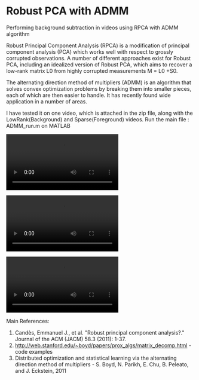 # Robust PCA with ADMM
 Performing background subtraction in videos using RPCA with ADMM algorithm
 
Robust Principal Component Analysis (RPCA) is a modification of principal component analysis (PCA) which works well with respect to grossly corrupted observations. A number of different approaches exist for Robust PCA, including an idealized version of Robust PCA, which aims to recover a low-rank matrix L0 from highly corrupted measurements M = L0 +S0.

The alternating direction method of multipliers (ADMM) is an algorithm that solves convex optimization problems by breaking them into smaller pieces, each of which are then easier to handle. It has recently found wide application in a number of areas. 
 
I have tested it on one video, which is attached in the zip file, along with the LowRank(Background)
and Sparse(Foreground) videos.
Run the main file : ADMM_run.m on MATLAB

![](Videos/LowRank.avi)

![](Videos/Sparse.avi)

![](Videos/video.mp4)

Main References:

1. Candès, Emmanuel J., et al. "Robust principal component analysis?." Journal of the ACM (JACM) 58.3 (2011): 1-37.
2. http://web.stanford.edu/~boyd/papers/prox_algs/matrix_decomp.html - code examples
3. Distributed optimization and statistical learning via the alternating direction method of multipliers - S. Boyd, N. Parikh, E. Chu, B. Peleato, and J. Eckstein, 2011
 




